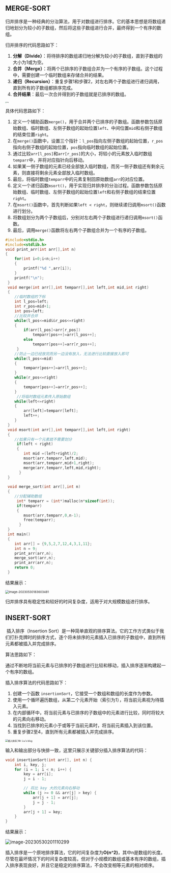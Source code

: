 ## MERGE-SORT

归并排序是一种经典的分治算法，用于对数组进行排序。它的基本思想是将数组递归地划分为较小的子数组，然后将这些子数组进行合并，最终得到一个有序的数组。

归并排序的代码思路如下：

1. **分解（Divide）**：将待排序的数组递归地分解为较小的子数组，直到子数组的大小为1或为空。
2. **合并（Merge）**：将两个已排序的子数组合并为一个有序的子数组。这个过程中，需要创建一个临时数组来存储合并的结果。
3. **递归（Recursion）**：重复步骤1和步骤2，对左右两个子数组进行递归调用，直到所有的子数组都排序完成。
4. **合并结果**：最后一次合并得到的子数组就是已排序的数组。

<img src="https://images2015.cnblogs.com/blog/1024555/201612/1024555-20161218163120151-452283750.png" alt="img" style="zoom: 25%;" />

具体代码思路如下：

1. 定义一个辅助函数`merge()`，用于合并两个已排序的子数组。函数参数包括原始数组、临时数组、左侧子数组的起始位置`left`、中间位置`mid`和右侧子数组的结束位置`right`。
2. 在`merge()`函数中，设置三个指针：`l_pos`指向左侧子数组的起始位置，`r_pos`指向右侧子数组的起始位置，`pos`指向临时数组的起始位置。
3. 通过比较`arr[l_pos]`和`arr[r_pos]`的大小，将较小的元素放入临时数组`temparr`中，并将对应指针向后移动。
4. 如果某一侧子数组的元素已经全部放入临时数组，而另一侧子数组还有剩余元素，则直接将剩余元素全部放入临时数组。
5. 最后，将临时数组`temparr`中的元素复制回原始数组`arr`的对应位置。
6. 定义一个递归函数`msort()`，用于实现归并排序的分治过程。函数参数包括原始数组、临时数组、左侧子数组的起始位置`left`和右侧子数组的结束位置`right`。
7. 在`msort()`函数中，首先判断如果`left < right`，则继续递归调用`msort()`函数进行划分。
8. 将数组划分为两个子数组后，分别对左右两个子数组进行递归调用`msort()`函数。
9. 最后，调用`merge()`函数将左右两个子数组合并为一个有序的子数组。

```c
#include<stdio.h>
#include<stdlib.h>
void print_arr(int arr[],int n)
{
	for(int i=0;i<n;i++)
	{
		printf("%d ",arr[i]);
	}
	printf("\n");
 } 
 void merge(int arr[],int temparr[],int left,int mid,int right)
 {
 	//临时数组的下标 
 	int l_pos=left;
 	int r_pos=mid+1;
 	int pos=left;
 	//比较并合并
 	while(l_pos<=mid&&r_pos<=right)
 	{
 		if(arr[l_pos]<arr[r_pos])
 			temparr[pos++]=arr[l_pos++];
 		else
 			temparr[pos++]=arr[r_pos++];
	 }
	//防止一边已经放完而另一边没有放入，无法进行比较直接放入即可 
	while(l_pos<=mid)
	{
		temparr[pos++]=arr[l_pos++];
	}
	while(r_pos<=right)
	{
		temparr[pos++]=arr[r_pos++];
	}
	 //将临时数组元素传入原始数组 
	while(left<=right)
	{
		arr[left]=temparr[left];
		left++;
	}
 }
 void msort(int arr[],int temparr[],int left,int right)
 {
 	//如果只有一个元素就不需要划分
	 if(left < right)
	 {
	 	int mid =(left+right)/2;
	 	msort(arr,temparr,left,mid);
	 	msort(arr,temparr,mid+1,right);
	 	merge(arr,temparr,left,mid,right);
	  } 
 }
 
 void merge_sort(int arr[],int n)
 {
 	//分配辅助数组
	 int* temparr = (int*)malloc(n*sizeof(int));
	 if(temparr)
	 {
	 	msort(arr,temparr,0,n-1);
	 	free(temparr);
	  } 
 }
 int main()
 {
 	int arr[] = {9,5,2,7,12,4,3,1,11};
 	int n = 9;
 	print_arr(arr,n);
 	merge_sort(arr,n);
 	print_arr(arr,n);
 	return 0;
 }
```

结果展示：

<img src="C:\Users\111\AppData\Roaming\Typora\typora-user-images\image-20230530183603481.png" alt="image-20230530183603481" style="zoom: 67%;" />

归并排序具有稳定性和较好的时间复杂度，适用于对大规模数组进行排序。

## INSERT-SORT

​	插入排序（Insertion Sort）是一种简单直观的排序算法。它的工作方式类似于我们打扑克牌时的排序方式，逐个将未排序的元素插入已排序的子数组中，直到所有元素都被插入并完成排序。

算法思路如下：

通过不断地将当前元素与已排序的子数组进行比较和移动，插入排序逐渐构建起一个有序的数组。

插入排序算法的代码思路如下：
1. 创建一个函数 `insertionSort`，它接受一个数组和数组的长度作为参数。
2. 使用一个循环遍历数组，从第二个元素开始（索引为1），将当前元素视为待插入元素。
3. 在内部循环中，将当前元素与已排序的子数组中的元素进行比较，同时将较大的元素向右移动。
4. 当找到已排序的元素小于或等于当前元素时，将当前元素插入到该位置。
5. 重复步骤2至4，直到所有元素都被插入并完成排序。



<img src="https://lzxhh2017.github.io/2019/03/28/%E6%8F%92%E5%85%A5%E6%8E%92%E5%BA%8F/InsertSort.jpg" alt="插入排序| Mr. Liu's blog" style="zoom:50%;" />

输入和输出部分与快排一致，这里只展示关键部分插入排序算法的代码：

```c++
void insertionSort(int arr[], int n) {
    int i, key, j;
    for (i = 1; i < n; i++) {
        key = arr[i];
        j = i - 1;

        // 将比 key 大的元素向右移动
        while (j >= 0 && arr[j] > key) {
            arr[j + 1] = arr[j];
            j = j - 1;
        }
        arr[j + 1] = key;
    }
}
```

结果展示：

![image-20230530201110299](C:\Users\111\AppData\Roaming\Typora\typora-user-images\image-20230530201110299.png)

插入排序是一个原地排序算法，它的时间复杂度为**O(n^2)**，其中n是数组的长度。尽管在最坏情况下的时间复杂度较高，但对于小规模的数组或基本有序的数组，插入排序表现良好，并且它是稳定的排序算法，不会改变相等元素的相对顺序。